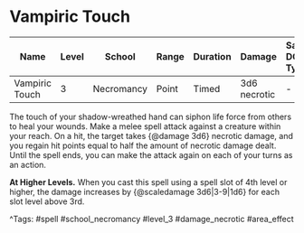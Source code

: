 # Vampiric Touch

| Name | Level | School | Range | Duration | Damage | Save DC & Type |
|------|-------|--------|-------|----------|--------|----------------|
| Vampiric Touch | 3 | Necromancy | Point | Timed | 3d6 necrotic | - |

The touch of your shadow-wreathed hand can siphon life force from others to heal your wounds. Make a melee spell attack against a creature within your reach. On a hit, the target takes {@damage 3d6} necrotic damage, and you regain hit points equal to half the amount of necrotic damage dealt. Until the spell ends, you can make the attack again on each of your turns as an action.

**At Higher Levels.** When you cast this spell using a spell slot of 4th level or higher, the damage increases by {@scaledamage 3d6|3-9|1d6} for each slot level above 3rd.

^Tags: #spell #school_necromancy #level_3 #damage_necrotic #area_effect